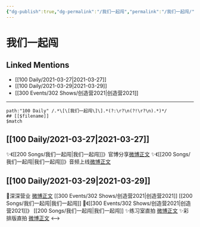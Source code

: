 ```yaml
---
{"dg-publish":true,"dg-permalink":"/我们一起闯","permalink":"/我们一起闯/","created":"2023-04-09T15:14:13.878+08:00","updated":"2023-04-10T15:42:58.338+08:00"}
---
```


# 我们一起闯

## Linked Mentions
- [[100 Daily/2021-03-27\|2021-03-27]]
- [[100 Daily/2021-03-29\|2021-03-29]]
- [[300 Events/302 Shows/创造营2021\|创造营2021]]


---

```expander
path:"100 Daily" /.*\[\[我们一起闯\]\].*(?:\r?\n(?!\r?\n).*)*/
## [[$filename]]
$match
```
## [[100 Daily/2021-03-27\|2021-03-27]]
✨《[[200 Songs/我们一起闯\|我们一起闯]]》官博分享[微博正文](https://m.weibo.cn/6466290670/4619438840876241)
✨《[[200 Songs/我们一起闯\|我们一起闯]]》音频上线[微博正文](https://m.weibo.cn/6466290670/4619446570716098)
## [[100 Daily/2021-03-29\|2021-03-29]]
🌟深深营业 [微博正文](https://m.weibo.cn/6466290670/4620079873131998) [[300 Events/302 Shows/创造营2021\|创造营2021]] [[200 Songs/我们一起闯\|我们一起闯]]
🌟《[[300 Events/302 Shows/创造营2021\|创造营2021]]》 [[200 Songs/我们一起闯\|我们一起闯]]
✨练习室直拍 [微博正文](https://m.weibo.cn/6466290670/4620067717251662)
✨彩排版直拍 [微博正文](https://m.weibo.cn/6466290670/4620102513724204)
<-->